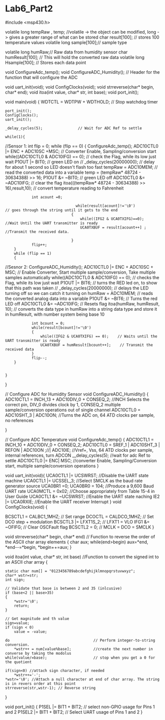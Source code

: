 # Lab6_Part2
#include <msp430.h>

volatile long tempRaw , temp;  //volatile -> the object can be modified, long -> gives a greater range of what can be stored
char result[100]; // stores 100 temperature values
volatile long sample[100];// sample type

volatile long humRaw;// Raw data from humidity sensor
char humResult[100];   // This will hold the converted raw data
volatile long Hsample[100]; // Stores each data point


void ConfigureAdc_temp();
void ConfigureADC_Humidity(); // Header for the function that will configure the ADC

void uart_init(void);
void ConfigClocks(void);
void strreverse(char* begin, char* end);
void itoa(int value, char* str, int base);
void port_init();

void main(void)
{
    WDTCTL = WDTPW + WDTHOLD; // Stop watchdog timer


    port_init();
    ConfigClocks();
    uart_init();

    _delay_cycles(5);                // Wait for ADC Ref to settle

    while(1){

//Sensor 1:
        int flip = 0;
        while (flip == 0)
        {
                ConfigureAdc_temp();
                ADC10CTL0 |= ENC + ADC10SC +MSC;       // Converter Enable, Sampling/conversion start
                while((ADC10CTL0 & ADC10IFG) == 0);    // check the Flag, while its low just wait
                P1OUT |= BIT0;                         // green LED on
               // _delay_cycles(20000000);               // delay for about 1 second so LED doesn't flash too fast
                tempRaw = ADC10MEM;                    // read the converted data into a variable
                temp = (tempRaw* 48724 - 30634388) >> 16;
                P1OUT &= ~BIT0;                        // green LED off
                ADC10CTL0 &= ~ADC10IFG;                // clear the flag
                itoa(((tempRaw* 48724 - 30634388) >> 16),result,10); // convert temperature reading to Fahrenheit

                int acount =0;

                                    while(result[acount]!='\0')            // goes through the string until it gets to the end
                                  {
                                      while((IFG2 & UCA0TXIFG)==0);                     //Wait Until the UART transmitter is ready
                                      UCA0TXBUF = result[acount++] ;                   //Transmit the received data.

                                  }
                flip++;
        }
        while (flip == 1)
        {
//Sesnor 2:
                ConfigureADC_Humidity();
                ADC10CTL0 |= ENC + ADC10SC + MSC;      // Enable Converter, Start multiple sample/conversion, Take multiple samples automatically
                while((ADC10CTL0 & ADC10IFG) == 0);    // checks the Flag, while its low just wait
                P1OUT |= BIT6;                         // turns the RED led on, to show that this path was taken
               // _delay_cycles(20000000);               // delays the LED turning off so we can catch it turning on
                humRaw = ADC10MEM;                     // reads the converted analog data into a variable
                P1OUT &= ~BIT6;                        // Turns the red LED off
                ADC10CTL0 &= ~ADC10IFG;                // Resets flag
                itoa(humRaw, humResult, 10);           // converts the data type in humRaw into a string data type and store it in humResult, with number system being base 10

                int bcount = 0;
                while(result[bcount]!='\0')
                {
                    while((IFG2 & UCA0TXIFG) == 0);    // Waits until the UART transmitter is ready
                    UCA0TXBUF = humResult[bcount++];    // Transmit the received data
                }
                flip--;
        }


    }
}

// Configure ADC for Humidity Sensor
void ConfigureADC_Humidity()
{
    ADC10CTL1 = INCH_13 + ADC10DIV_0 + CONSEQ_2;        //INCH Selects the correct pin, DIV_0 divides clock by 1, CONSEQ_2 multiple sample/conversion operations out of single channel
    ADC10CTL0 = ADC10SHT_3 | ADC10ON;                   //Turns the ADC on, 64 ATD clocks per sample, no references

}


// Configure ADC Temperature
void ConfigureAdc_temp()
{
     ADC10CTL1 = INCH_10 + ADC10DIV_0 + CONSEQ_2;
     ADC10CTL0 = SREF_1 | ADC10SHT_3 | REFON | ADC10ON ;//| ADC10IE; //Vref+, Vss, 64 ATD clocks per sample, internal references, turn ADCON
     __delay_cycles(5);                                 //wait for adc Ref to settle
      ADC10CTL0 |= ENC| MSC;                            //converter Enable, Sampling/Conversion start, multiple sample/conversion operations
}


void uart_init(void){
    UCA0CTL1 |= UCSWRST;                     //Disable the UART state machine
    UCA0CTL1 |= UCSSEL_3;                    //Select SMCLK as the baud rate generator source
    UCA0BR1 =0;
    UCA0BR0 = 104;                           //Produce a 9,600 Baud UART rate
    UCA0MCTL = 0x02;                         //Choose appropriately from Table 15-4 in User Guide
    UCA0CTL1 &= ~UCSWRST;                    //Enable the UART state naching
    IE2 |= UCA0RXIE;                         //Enable the UART receiver Interrupt
}
void ConfigClocks(void)
 {

  BCSCTL1 = CALBC1_1MHZ;                     // Set range
  DCOCTL = CALDCO_1MHZ;                      // Set DCO step + modulation
  BCSCTL3 |= LFXT1S_2;                       // LFXT1 = VLO
  IFG1 &= ~OFIFG;                            // Clear OSCFault flag
  BCSCTL2 = 0;                               // MCLK = DCO = SMCLK
 }



void strreverse(char* begin, char* end)      // Function to reverse the order of the ASCII char array elements
{
    char aux;
    while(end>begin)
        aux=*end, *end--=*begin, *begin++=aux;
}

void itoa(int value, char* str, int base) //Function to convert the signed int to an ASCII char array
{

    static char num[] = "0123456789abcdefghijklmnopqrstuvwxyz";
    char* wstr=str;
    int sign;

    // Validate that base is between 2 and 35 (inlcusive)
    if (base<2 || base>35)
    {
        *wstr='\0';
        return;
    }

    // Get magnitude and th value
    sign=value;
    if (sign < 0)
        value = -value;

    do                                      // Perform integer-to-string conversion.
        *wstr++ = num[value%base];          //create the next number in converse by taking the modolus
    while(value/=base);                     // stop when you get a 0 for the quotient

    if(sign<0) //attach sign character, if needed
        *wstr++='-';
    *wstr='\0'; //Attach a null character at end of char array. The string is in revers order at this point
    strreverse(str,wstr-1); // Reverse string

}

void port_init()
{
    P1SEL |= BIT1 + BIT2;            // select non-GPIO  usage for Pins 1 and 2
    P1SEL2 |= BIT1 + BIT2;           // Select UART usage of Pins 1 and 2
}

